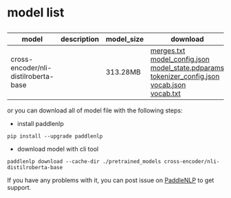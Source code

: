 #  model list

##  

| model  | description | model_size  | download         |
| --- | --- | --- | --- |
|cross-encoder/nli-distilroberta-base|  | 313.28MB | [merges.txt](https://bj.bcebos.com/paddlenlp/models/community/cross-encoder/nli-distilroberta-base/merges.txt)<br>[model_config.json](https://bj.bcebos.com/paddlenlp/models/community/cross-encoder/nli-distilroberta-base/model_config.json)<br>[model_state.pdparams](https://bj.bcebos.com/paddlenlp/models/community/cross-encoder/nli-distilroberta-base/model_state.pdparams)<br>[tokenizer_config.json](https://bj.bcebos.com/paddlenlp/models/community/cross-encoder/nli-distilroberta-base/tokenizer_config.json)<br>[vocab.json](https://bj.bcebos.com/paddlenlp/models/community/cross-encoder/nli-distilroberta-base/vocab.json)<br>[vocab.txt](https://bj.bcebos.com/paddlenlp/models/community/cross-encoder/nli-distilroberta-base/vocab.txt) |

or you can download all of model file with the following steps:

* install paddlenlp

```shell
pip install --upgrade paddlenlp
```

* download model with cli tool

```shell
paddlenlp download --cache-dir ./pretrained_models cross-encoder/nli-distilroberta-base
```

If you have any problems with it, you can post issue on [PaddleNLP](https://github.com/PaddlePaddle/PaddleNLP) to get support.
